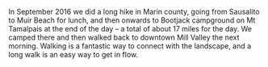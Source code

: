In September 2016 we did a long hike in Marin county, going from Sausalito to Muir Beach for lunch, and then onwards to Bootjack campground on Mt Tamalpais at the end of the day – a total of about 17 miles for the day. We camped there and then walked back to downtown Mill Valley the next morning. Walking is a fantastic way to connect with the landscape, and a long walk is an easy way to get in flow.


